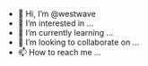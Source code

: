 - 👋 Hi, I’m @westwave
- 👀 I’m interested in ...
- 🌱 I’m currently learning ...
- 💞️ I’m looking to collaborate on ...
- 📫 How to reach me ...

<!---
westwave/westwave is a ✨ special ✨ repository because its `README.md` (this file) appears on your GitHub profile.
You can click the Preview link to take a look at your changes.
--->
